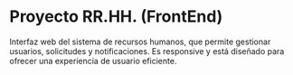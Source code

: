 # Proyecto RR.HH. (FrontEnd)
Interfaz web del sistema de recursos humanos, que permite gestionar usuarios, solicitudes y notificaciones. Es responsive y está diseñado para ofrecer una experiencia de usuario eficiente.

